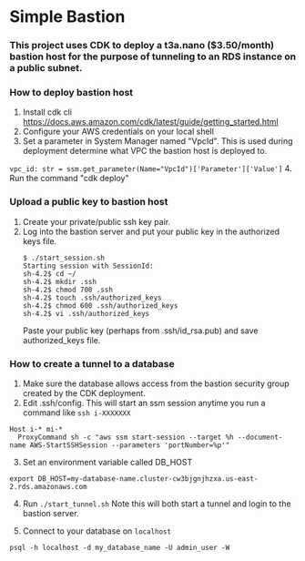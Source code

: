 # Simple Bastion

### This project uses CDK to deploy a t3a.nano ($3.50/month) bastion host for the purpose of tunneling to an RDS instance on a public subnet.

### How to deploy bastion host

1. Install cdk cli https://docs.aws.amazon.com/cdk/latest/guide/getting_started.html
2. Configure your AWS credentials on your local shell
3. Set a parameter in System Manager named "VpcId". This is used during deployment determine what VPC the bastion host is deployed to.

```vpc_id: str = ssm.get_parameter(Name="VpcId")['Parameter']['Value']``` 
4. Run the command "cdk deploy"

### Upload a public key to bastion host
1. Create your private/public ssh key pair.
2. Log into the bastion server and put your public key in the authorized keys file.
   ```
   $ ./start_session.sh
   Starting session with SessionId: 
   sh-4.2$ cd ~/
   sh-4.2$ mkdir .ssh
   sh-4.2$ chmod 700 .ssh
   sh-4.2$ touch .ssh/authorized_keys
   sh-4.2$ chmod 600 .ssh/authorized_keys
   sh-4.2$ vi .ssh/authorized_keys
   ```
   Paste your public key (perhaps from .ssh/id_rsa.pub) and save authorized_keys file.

### How to create a tunnel to a database
1. Make sure the database allows access from the bastion security group created by the CDK deployment.
2. Edit .ssh/config. This will start an ssm session anytime you run a command like `ssh i-XXXXXXX`
```
Host i-* mi-*
  ProxyCommand sh -c "aws ssm start-session --target %h --document-name AWS-StartSSHSession --parameters 'portNumber=%p'"
```
3. Set an environment variable called DB_HOST
```
export DB_HOST=my-database-name.cluster-cw3bjgnjhzxa.us-east-2.rds.amazonaws.com
```
4. Run `./start_tunnel.sh` Note this will both start a tunnel and login to the bastion server.

5. Connect to your database on `localhost`
```
psql -h localhost -d my_database_name -U admin_user -W
```